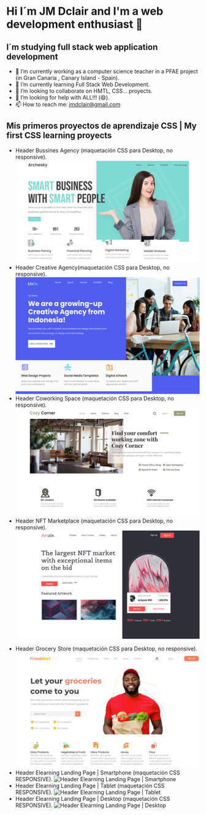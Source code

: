 # Hi I´m JM Dclair and I'm a web development enthusiast 👋
## I´m studying full stack web application development
- 🔭 I’m currently working as a computer science teacher in a PFAE project (in Gran Canaria , Canary Island - Spain).
- 🌱 I’m currently learning Full Stack Web Development.
- 👯 I’m looking to collaborate on HMTL, CSS... proyects.
- 🤔 I’m looking for help with ALL!!! (😄).
- 📫 How to reach me: jmdclair@gmail.com

## Mis primeros proyectos de aprendizaje CSS | My first CSS learning proyects
- Header Bussines Agency (maquetación CSS para Desktop, no responsive).
![Header Bussines Agency](assets/header_bussines_agency.jpg)
- Header Creative Agency(maquetación CSS para Desktop, no responsive).
![Header Creative Agency](assets/creative_agency.jpg)
- Header Coworking Space (maquetación CSS para Desktop, no responsive).
![Header Coworking Space](assets/coworking_space.jpg)
- Header NFT Marketplace (maquetación CSS para Desktop, no responsive).
![Header NFT Marketplace](assets/NFT_marketplace.jpg)
* Header Grocery Store (maquetación CSS para Desktop, no responsive).
![Header Grcery Store](assets/Grocery_Store.jpg)
* Header Elearning Landing Page | Smartphone (maquetación CSS RESPONSIVE).
![Header Elearning Landing Page | Smartphone](assets/Elerning_land_page_smartphone.jpg)
* Header Elearning Landing Page | Tablet (maquetación CSS RESPONSIVE).
![Header Elearning Landing Page | Tablet ](assets/Elerning_land_page_tablet.jpg)
* Header Elearning Landing Page | Desktop (maquetación CSS RESPONSIVE).
![Header Elearning Landing Page | Desktop](assets/Elerning_land_page_Desktop.jpg)

<!--
**dclair/dclair** is a ✨ _special_ ✨ repository because its `README.md` (this file) appears on your GitHub profile.

Here are some ideas to get you started:

- 🔭 I’m currently working on ...
- 🌱 I’m currently learning ...
- 👯 I’m looking to collaborate on ...
- 🤔 I’m looking for help with ...
- 💬 Ask me about ...
- 📫 How to reach me: ...
- 😄 Pronouns: ...
- ⚡ Fun fact: ...
-->
